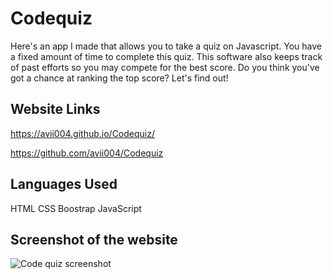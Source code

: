 # Codequiz
Here's an app I made that allows you to take a quiz on Javascript. You have a fixed amount of time to complete this quiz. This software also keeps track of past efforts so you may compete for the best score. Do you think you've got a chance at ranking the top score? Let's find out!

## Website Links

 https://avii004.github.io/Codequiz/
 
 https://github.com/avii004/Codequiz
 
## Languages Used
HTML
CSS
Boostrap
JavaScript

## Screenshot of the website

![Code quiz screenshot](https://user-images.githubusercontent.com/100546819/173927995-82f353a4-003e-4b96-bbff-90f7b85dd629.png)
